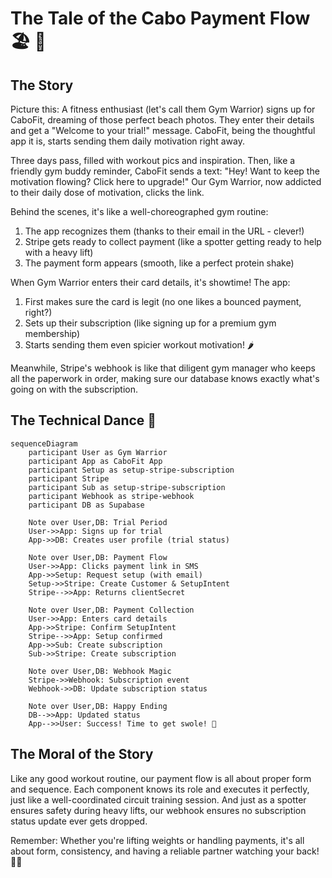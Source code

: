 # The Tale of the Cabo Payment Flow 🏖️ 💪

## The Story

Picture this: A fitness enthusiast (let's call them Gym Warrior) signs up for CaboFit, dreaming of those perfect beach photos. They enter their details and get a "Welcome to your trial!" message. CaboFit, being the thoughtful app it is, starts sending them daily motivation right away.

Three days pass, filled with workout pics and inspiration. Then, like a friendly gym buddy reminder, CaboFit sends a text: "Hey! Want to keep the motivation flowing? Click here to upgrade!" Our Gym Warrior, now addicted to their daily dose of motivation, clicks the link.

Behind the scenes, it's like a well-choreographed gym routine:
1. The app recognizes them (thanks to their email in the URL - clever!)
2. Stripe gets ready to collect payment (like a spotter getting ready to help with a heavy lift)
3. The payment form appears (smooth, like a perfect protein shake)

When Gym Warrior enters their card details, it's showtime! The app:
1. First makes sure the card is legit (no one likes a bounced payment, right?)
2. Sets up their subscription (like signing up for a premium gym membership)
3. Starts sending them even spicier workout motivation! 🌶️

Meanwhile, Stripe's webhook is like that diligent gym manager who keeps all the paperwork in order, making sure our database knows exactly what's going on with the subscription.

## The Technical Dance 💃

```mermaid
sequenceDiagram
    participant User as Gym Warrior
    participant App as CaboFit App
    participant Setup as setup-stripe-subscription
    participant Stripe
    participant Sub as setup-stripe-subscription
    participant Webhook as stripe-webhook
    participant DB as Supabase

    Note over User,DB: Trial Period
    User->>App: Signs up for trial
    App->>DB: Creates user profile (trial status)
    
    Note over User,DB: Payment Flow
    User->>App: Clicks payment link in SMS
    App->>Setup: Request setup (with email)
    Setup->>Stripe: Create Customer & SetupIntent
    Stripe-->>App: Returns clientSecret
    
    Note over User,DB: Payment Collection
    User->>App: Enters card details
    App->>Stripe: Confirm SetupIntent
    Stripe-->>App: Setup confirmed
    App->>Sub: Create subscription
    Sub->>Stripe: Create subscription
    
    Note over User,DB: Webhook Magic
    Stripe->>Webhook: Subscription event
    Webhook->>DB: Update subscription status
    
    Note over User,DB: Happy Ending
    DB-->>App: Updated status
    App-->>User: Success! Time to get swole! 💪
```

## The Moral of the Story

Like any good workout routine, our payment flow is all about proper form and sequence. Each component knows its role and executes it perfectly, just like a well-coordinated circuit training session. And just as a spotter ensures safety during heavy lifts, our webhook ensures no subscription status update ever gets dropped.

Remember: Whether you're lifting weights or handling payments, it's all about form, consistency, and having a reliable partner watching your back! 🏋️‍♂️ 